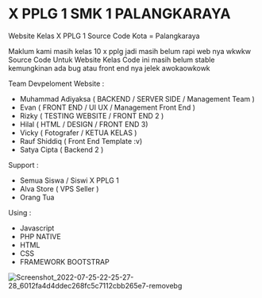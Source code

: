 # X PPLG 1 SMK 1 PALANGKARAYA

Website Kelas X PPLG 1 Source Code 
Kota = Palangkaraya

Maklum kami masih kelas 10 x pplg jadi masih belum rapi web nya wkwkw
Source Code Untuk Website Kelas 
Code ini masih belum stable kemungkinan ada bug atau front end nya jelek awokaowkowk

Team Devpeloment Website : 
- Muhammad Adiyaksa ( BACKEND / SERVER SIDE / Management Team )
- Evan ( FRONT END / UI UX / Management Front End )
- Rizky ( TESTING WEBSITE / FRONT END 2 )
- Hilal (  HTML / DESIGN / FRONT END 3)
- Vicky ( Fotografer / KETUA KELAS )
- Rauf Shiddiq ( Front End Template :v)
- Satya Cipta ( Backend 2 )

Support :
- Semua Siswa / Siswi X PPLG 1
- Alva Store ( VPS Seller )
- Orang Tua 

Using :
- Javascript
- PHP NATIVE
- HTML 
- CSS
- FRAMEWORK BOOTSTRAP


![Screenshot_2022-07-25-22-25-27-28_6012fa4d4ddec268fc5c7112cbb265e7-removebg](https://user-images.githubusercontent.com/110284922/181905371-dc21d0a5-f364-4db6-88a3-94a833762d03.png)
